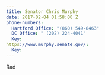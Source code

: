 ```yaml
---
title: Senator Chris Murphy
date: 2017-02-04 01:58:00 Z
phone-numbers:
  Hartford Office: "(860) 549-8463"
  DC Office: " (202) 224-4041"
  Key: 
https://www.murphy.senate.gov/:
  Key: 
---
```


Rad
